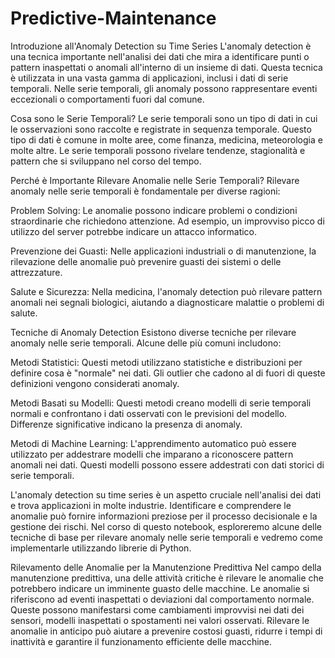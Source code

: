 # Predictive-Maintenance

Introduzione all'Anomaly Detection su Time Series
L'anomaly detection è una tecnica importante nell'analisi dei dati che mira a identificare punti o pattern inaspettati o anomali all'interno di un insieme di dati. Questa tecnica è utilizzata in una vasta gamma di applicazioni, inclusi i dati di serie temporali. Nelle serie temporali, gli anomaly possono rappresentare eventi eccezionali o comportamenti fuori dal comune.

Cosa sono le Serie Temporali?
Le serie temporali sono un tipo di dati in cui le osservazioni sono raccolte e registrate in sequenza temporale. Questo tipo di dati è comune in molte aree, come finanza, medicina, meteorologia e molte altre. Le serie temporali possono rivelare tendenze, stagionalità e pattern che si sviluppano nel corso del tempo.

Perché è Importante Rilevare Anomalie nelle Serie Temporali?
Rilevare anomaly nelle serie temporali è fondamentale per diverse ragioni:

Problem Solving: Le anomalie possono indicare problemi o condizioni straordinarie che richiedono attenzione. Ad esempio, un improvviso picco di utilizzo del server potrebbe indicare un attacco informatico.

Prevenzione dei Guasti: Nelle applicazioni industriali o di manutenzione, la rilevazione delle anomalie può prevenire guasti dei sistemi o delle attrezzature.

Salute e Sicurezza: Nella medicina, l'anomaly detection può rilevare pattern anomali nei segnali biologici, aiutando a diagnosticare malattie o problemi di salute.

Tecniche di Anomaly Detection
Esistono diverse tecniche per rilevare anomaly nelle serie temporali. Alcune delle più comuni includono:

Metodi Statistici: Questi metodi utilizzano statistiche e distribuzioni per definire cosa è "normale" nei dati. Gli outlier che cadono al di fuori di queste definizioni vengono considerati anomaly.

Metodi Basati su Modelli: Questi metodi creano modelli di serie temporali normali e confrontano i dati osservati con le previsioni del modello. Differenze significative indicano la presenza di anomaly.

Metodi di Machine Learning: L'apprendimento automatico può essere utilizzato per addestrare modelli che imparano a riconoscere pattern anomali nei dati. Questi modelli possono essere addestrati con dati storici di serie temporali.

L'anomaly detection su time series è un aspetto cruciale nell'analisi dei dati e trova applicazioni in molte industrie. Identificare e comprendere le anomalie può fornire informazioni preziose per il processo decisionale e la gestione dei rischi. Nel corso di questo notebook, esploreremo alcune delle tecniche di base per rilevare anomaly nelle serie temporali e vedremo come implementarle utilizzando librerie di Python.

Rilevamento delle Anomalie per la Manutenzione Predittiva
Nel campo della manutenzione predittiva, una delle attività critiche è rilevare le anomalie che potrebbero indicare un imminente guasto delle macchine. Le anomalie si riferiscono ad eventi inaspettati o deviazioni dal comportamento normale. Queste possono manifestarsi come cambiamenti improvvisi nei dati dei sensori, modelli inaspettati o spostamenti nei valori osservati. Rilevare le anomalie in anticipo può aiutare a prevenire costosi guasti, ridurre i tempi di inattività e garantire il funzionamento efficiente delle macchine.
